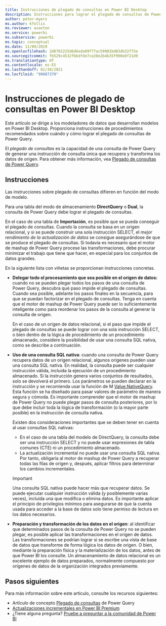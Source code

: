 ```yaml
---
title: Instrucciones de plegado de consultas en Power BI Desktop
description: Instrucciones para lograr el plegado de consultas de Power Query en Power BI Desktop.
author: peter-myers
ms.author: kfollis
ms.reviewer: asaxton
ms.service: powerbi
ms.subservice: powerbi
ms.topic: conceptual
ms.date: 11/09/2019
ms.openlocfilehash: 2d8702225d6d6eda09f77ac59901bd03db32f75e
ms.sourcegitcommit: fb529c4532fbbdfde7ce28e2b4b35f990e8f21d9
ms.translationtype: HT
ms.contentlocale: es-ES
ms.lasthandoff: 01/30/2021
ms.locfileid: "99087370"
---
```

# <a name="query-folding-guidance-in-power-bi-desktop"></a>Instrucciones de plegado de consultas en Power BI Desktop

Este artículo se dirige a los modeladores de datos que desarrollan modelos en Power BI Desktop. Proporciona instrucciones de procedimientos recomendados sobre cuándo y cómo lograr el plegado de consultas de Power Query.

El _plegado de consultas_ es la capacidad de una consulta de Power Query de generar una instrucción de consulta única que recupera y transforma los datos de origen. Para obtener más información, vea [Plegado de consultas de Power Query](/power-query/power-query-folding).

## <a name="guidance"></a>Instrucciones

Las instrucciones sobre plegado de consultas difieren en función del modo de modelo.

Para una tabla del modo de almacenamiento **DirectQuery** o **Dual**, la consulta de Power Query debe lograr el plegado de consultas.

En el caso de una tabla de **Importación**, es posible que se pueda conseguir el plegado de consultas. Cuando la consulta se basa en un origen relacional, y si se puede construir una sola instrucción SELECT, el _mejor rendimiento de la actualización de datos_ se consigue asegurándose de que se produce el plegado de consultas. Si todavía es necesario que el motor de mashup de Power Query procese las transformaciones, debe procurar minimizar el trabajo que tiene que hacer, en especial para los conjuntos de datos grandes.

En la siguiente lista con viñetas se proporcionan instrucciones concretas.

- **Delegar todo el procesamiento que sea posible en el origen de datos:** cuando no se pueden plegar todos los pasos de una consulta de Power Query, descubra qué paso impide el plegado de consultas. Cuando sea posible, adelante los pasos finales en la secuencia, para que se puedan factorizar en el plegado de consultas. Tenga en cuenta que el motor de mashup de Power Query puede ser lo suficientemente inteligente como para reordenar los pasos de la consulta al generar la consulta de origen.

    En el caso de un origen de datos relacional, si el paso que impide el plegado de consultas se puede lograr con una sola instrucción SELECT, o bien dentro de la lógica de procedimiento de un procedimiento almacenado, considere la posibilidad de usar una consulta SQL nativa, como se describe a continuación.

- **Uso de una consulta SQL nativa**: cuando una consulta de Power Query recupera datos de un origen relacional, algunos orígenes pueden usar una consulta SQL nativa. En realidad, la consulta puede ser cualquier instrucción válida, incluida la ejecución de un procedimiento almacenado. Si la instrucción genera varios conjuntos de resultados, solo se devolverá el primero. Los parámetros se pueden declarar en la instrucción y se recomienda usar la función de M [Value.NativeQuery](/powerquery-m/value-nativequery). Esta función se ha diseñado para pasar valores de parámetro de manera segura y cómoda. Es importante comprender que el motor de mashup de Power Query no puede plegar pasos de consulta posteriores, por lo que debe incluir toda la lógica de transformación (o la mayor parte posible) en la instrucción de consulta nativa.

    Existen dos consideraciones importantes que se deben tener en cuenta al usar consultas SQL nativas:

    - En el caso de una tabla del modelo de DirectQuery, la consulta debe ser una instrucción SELECT y no puede usar expresiones de tabla comunes (CTE) ni un procedimiento almacenado.
    - La actualización incremental no puede usar una consulta SQL nativa. Por tanto, obligaría al motor de mashup de Power Query a recuperar todas las filas de origen y, después, aplicar filtros para determinar los cambios incrementales.

    > [!IMPORTANT]
    > Una consulta SQL nativa puede hacer más que recuperar datos. Se puede ejecutar cualquier instrucción válida (y posiblemente varias veces), incluida una que modifica o elimina datos. Es importante aplicar el principio de privilegios mínimos para asegurarse de que la cuenta usada para acceder a la base de datos solo tiene permiso de lectura en los datos necesarios.

- **Preparación y transformación de los datos en el origen**: al identificar que determinados pasos de la consulta de Power Query no se pueden plegar, es posible aplicar las transformaciones en el origen de datos. Las transformaciones se podrían lograr si se escribe una vista de base de datos que transforme de forma lógica los datos de origen. O bien, mediante la preparación física y la materialización de los datos, antes de que Power BI los consulte. Un almacenamiento de datos relacional es un excelente ejemplo de datos preparados, normalmente compuesto por orígenes de datos de la organización integrados previamente.

## <a name="next-steps"></a>Pasos siguientes

Para más información sobre este artículo, consulte los recursos siguientes:

- Artículo de concepto [Plegado de consultas](/power-query/power-query-folding) de Power Query
- [Actualizaciones incrementales en Power BI Premium](../admin/service-premium-incremental-refresh.md)
- ¿Tiene alguna pregunta? [Pruebe a preguntar a la comunidad de Power BI](https://community.powerbi.com/)
